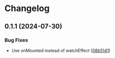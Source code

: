 # Changelog

## 0.1.1 (2024-07-30)


### Bug Fixes

* Use onMounted instead of watchEffect ([08b5141](https://github.com/ChrisGV04/payload-live-preview-vue/commit/08b5141f243fb848f1b95d5a21478b8499b2d7e3))
